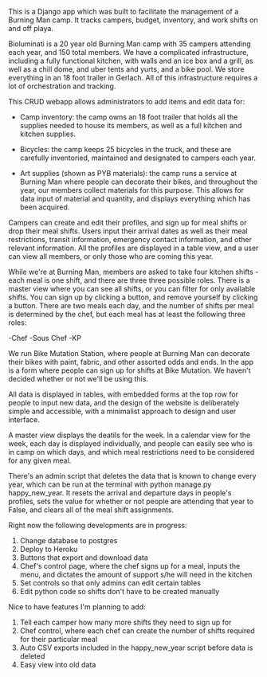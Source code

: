 This is a Django app which was built to facilitate the management of a Burning Man camp.  It tracks campers, budget, inventory, and work shifts on and off playa. 

Bioluminati is a 20 year old Burning Man camp with 35 campers attending each year, and 150 total members.  We have a complicated infrastructure, including a fully functional kitchen, with walls and an ice box and a grill, as well as a chill dome, and uber tents and yurts, and a bike pool.  We store everything in an 18 foot trailer in Gerlach.  All of this infrastructure requires a lot of orchestration and tracking. 
 

This CRUD webapp allows administrators to add items and edit data for:

- Camp inventory:  the camp owns an 18 foot trailer that holds all the supplies needed to house its  members, as well as a full kitchen and kitchen supplies. 

- Bicycles: the camp keeps 25 bicycles in the truck, and these are carefully inventoried, maintained and designated to campers each year.

- Art supplies (shown as PYB materials): the camp runs a service at Burning Man where people can decorate their bikes, and throughout the year, our members collect materials for this purpose.  This allows for data input of material and quantity, and displays everything which has been acquired.

Campers can create and edit their profiles, and sign up for meal shifts or drop their meal shifts.  Users input their arrival dates as well as their meal restrictions, transit information, emergency contact information, and other relevant information.  All the profiles are displayed in a table view, and a user can view all members, or only those who are coming this year. 

While we're at Burning Man, members are asked to take four kitchen shifts - each meal is one shift, and there are three three possible roles.  There is a master view where you can see all shifts, or you can filter for only available shifts.  You can sign up by clicking a button, and remove yourself by clicking a button.  There are two meals each day, and the number of shifts per  meal is determined by the chef, but each meal has at least the following three roles:

-Chef
-Sous Chef
-KP

We run Bike Mutation Station, where people at Burning Man can decorate their bikes with paint, fabric, and other assorted odds and ends.  In the app is a form where people can sign up for shifts at Bike Mutation. We haven't decided whether or not we'll be using this. 

All data is displayed in tables, with embedded forms at the top row for people to input new data, and the design of the website is deliberately simple and accessible, with a minimalist approach to design and user interface. 

A master view displays the deatils for the week. In a calendar view for the week, each day is displayed individually, and people can easily see who is in camp on which days, and which meal restrictions need to be considered for any given meal. 

There's an admin script that deletes the data that is known to change every year, which can be run at the terminal with python manage.py happy_new_year.  It resets the arrival and departure days in people's profiles, sets the value for whether or not people are attending that year to False, and clears all of the meal shift assignments. 

Right now the following developments are in progress:

1. Change database to postgres
2. Deploy to Heroku
3. Buttons that export and download data  
4. Chef's control page, where the chef signs up for a meal, inputs the menu, and dictates the amount of support s/he will need in the kitchen
5. Set controls so that only admins can edit certain tables
6. Edit python code so shifts don't have to be created manually 

Nice to have features I'm planning to add:
1. Tell each camper how many more shifts they need to sign up for 
2. Chef control, where each chef can create the number of shifts required for their particular meal
3. Auto CSV exports included in the happy_new_year script before data is deleted
4. Easy view into old data

 


 
